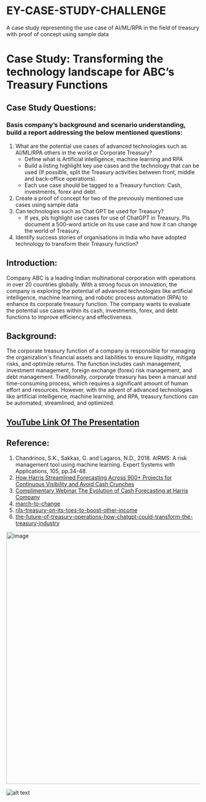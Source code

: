 # EY-CASE-STUDY-CHALLENGE
A case study representing the use case of AI/ML/RPA in the field of treasury with proof of concept using sample data 
# Case Study: Transforming the technology landscape for ABC’s Treasury Functions 
## Case Study Questions:
### Basis company’s background and scenario understanding, build a report addressing the below mentioned questions:
1. What are the potential use cases of advanced technologies such as AI/ML/RPA others in the world or Corporate Treasury?
   - Define what is Artificial intelligence, machine learning and RPA
   - Build a listing highlight key use cases and the technology that can be used (If possible, split the Treasury activities between front, middle and back-office 
      operations).
   - Each use case should be tagged to a Treasury function: Cash, investments, forex and debt.
2. Create a proof of concept for two of the previously mentioned use cases using sample data
3. Can technologies such as Chat GPT be used for Treasury?
    - If yes, pls highlight use cases for use of ChatGPT in Treasury. Pls document a 500-word article on its use case and how it can change the world of Treasury.
4. Identify success stories of organisations in India who have adopted technology to transform their Treasury function?
## Introduction:
Company ABC is a leading Indian multinational corporation with operations in over 20  countries globally. With a strong focus on innovation, the company is exploring the potential of advanced technologies like artificial intelligence, machine learning, and robotic process automation (RPA) to enhance its corporate treasury function. The company wants to evaluate the potential use cases within its cash, investments, forex, and debt functions to improve efficiency and effectiveness.
## Background:
The corporate treasury function of a company is responsible for managing the organization's financial assets and liabilities to ensure liquidity, mitigate risks, and optimize returns. The function includes cash management, investment management, foreign exchange (forex) risk management, and debt management. Traditionally, corporate treasury has been a manual and time-consuming process, which requires a significant amount of human effort and resources. However, with the advent of advanced technologies like artificial intelligence, machine learning, and RPA, treasury functions can be automated, streamlined, and optimized.
## [YouTube Link Of The Presentation](https://youtu.be/edxMWCFC0DA)
## Reference:
1. Chandrinos, S.K., Sakkas, G. and Lagaros, N.D., 2018. AIRMS: A risk management tool using machine learning. Expert Systems with Applications, 105, pp.34-48.
2. [How Harris Streamlined Forecasting Across 900+ Projects for Continuous Visibility and Avoid Cash Crunches](https://www.highradius.com/resources/case-study/harris/)
3. [Complimentary Webinar The Evolution of Cash Forecasting at Harris Company](https://www.highradius.com/resources/treasury/webinar/forecasting-evolution-harris/)
4. [march-to-change](https://flow.db.com/cash-management/march-to-change)
5. [rils-treasury-on-its-toes-to-boost-other-income](https://www.business-standard.com/article/companies/rils-treasury-on-its-toes-to-boost-other-income-114022801097_1.html)
6. [the-future-of-treasury-operations-how-chatgpt-could-transform-the-treasury-industry](https://treasuryrecruitment.com/the-future-of-treasury-operations-how-chatgpt-could-transform-the-treasury-industry/)
<img width="658" alt="image" src="https://github.com/hardik1vaibhav/EY-Case-Study-Competition-2023-Presentation/assets/120391260/bc15d60f-8e25-4ae1-aca1-549537d4ac90">

![alt text](https://th.bing.com/th/id/R.28a7dd0da5f29afa239b689dd9dc6c3b?rik=VPz2bQEtYpvmEg&riu=http%3a%2f%2fmarqresearch.com%2fwp-content%2fuploads%2f2016%2f08%2fey-1.jpg&ehk=fyee9BH%2b5PozrWNjXFYgOdUfXlRczmOnl2T4Rb%2f92R8%3d&risl=&pid=ImgRaw&r=0)


